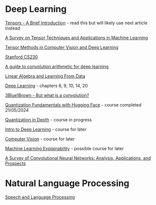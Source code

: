# Deep Learning

[Tensors - A Brief Introduction](https://ieeexplore.ieee.org/stamp/stamp.jsp?arnumber=6784037) - read this but will likely use next article instead

[A Survey on Tensor Techniques and Applications in Machine Learning](https://ieeexplore.ieee.org/stamp/stamp.jsp?tp=&arnumber=8884203)

[Tensor Methods in Computer Vision and Deep Learning](https://ieeexplore.ieee.org/stamp/stamp.jsp?arnumber=9420085)

[Stanford CS230](https://cs230.stanford.edu/syllabus/)

[A guide to convolution arithmetic for deep
learning](https://arxiv.org/pdf/1603.07285)

[Linear Algebra and Learning From Data](http://staff.ustc.edu.cn/~ynyang/2023/books/8.pdf)

[Deep Learning](https://www.deeplearningbook.org/) - chapters 6, 9, 10, 14, 20

[3Blue1Brown - But what is a convolution?](https://www.youtube.com/watch?v=KuXjwB4LzSA)

[Quantization Fundamentals with Hugging Face](https://www.deeplearning.ai/short-courses/quantization-fundamentals-with-hugging-face/) - course completed 21/05/2024

[Quantization in Depth](https://www.deeplearning.ai/short-courses/quantization-in-depth/) - course in progress

[Intro to Deep Learning](https://www.kaggle.com/learn/intro-to-deep-learning) - course for later

[Computer Vision](https://www.kaggle.com/learn/computer-vision) - course for later

[Machine Learning Explainability](https://www.kaggle.com/learn/machine-learning-explainability) - possible course for later

[A Survey of Convolutional Neural Networks: Analysis, Applications, and Prospects](https://arxiv.org/pdf/2004.02806)

# Natural Language Processing 

[Speech and Language Processing](https://web.stanford.edu/~jurafsky/slp3/ed3bookfeb3_2024.pdf)